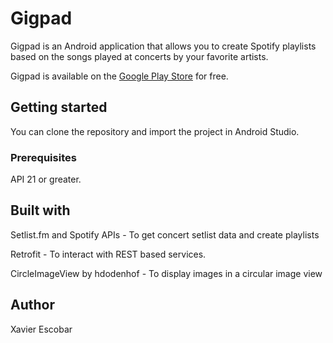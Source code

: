 # Gigpad
Gigpad is an Android application that allows you to create Spotify playlists based on the songs played at concerts by your favorite artists. 

Gigpad is available on the [Google Play Store](https://play.google.com/store/apps/details?id=com.xae18.gigpad) for free.

## Getting started
You can clone the repository and import the project in Android Studio.
### Prerequisites
API 21 or greater.
## Built with
Setlist.fm and Spotify APIs - To get concert setlist data and create playlists

Retrofit - To interact with REST based services.

CircleImageView by hdodenhof - To display images in a circular image view

## Author
Xavier Escobar

